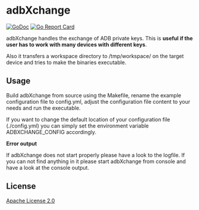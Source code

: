 # adbXchange

[![GoDoc](https://godoc.org/github.com/phlipse/adbxchange?status.svg)](https://godoc.org/github.com/phlipse/adbxchange)
[![Go Report Card](https://goreportcard.com/badge/github.com/phlipse/adbxchange)](https://goreportcard.com/report/github.com/phlipse/adbxchange)

adbXchange handles the exchange of ADB private keys. This is **useful if the user has to work with many devices with different keys**.

Also it transfers a workspace directory to /tmp/workspace/ on the target device and tries to make the binaries executable.

## Usage
Build adbXchange from source using the Makefile, rename the example configuration file to config.yml, adjust the configuration file content to your needs and run the executable.

If you want to change the default location of your configuration file (./config.yml) you can simply set the environment variable ADBXCHANGE_CONFIG accordingly.

**Error output**

If adbXchange does not start properly please have a look to the logfile. If you can not find anything in it please start adbXchange from console and have a look at the console output.

## License
[Apache License 2.0](https://github.com/phlipse/adbxchange/blob/master/LICENSE)
